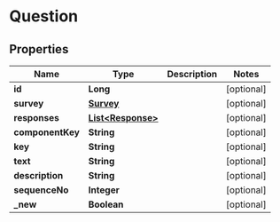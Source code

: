 

# Question

## Properties

Name | Type | Description | Notes
------------ | ------------- | ------------- | -------------
**id** | **Long** |  |  [optional]
**survey** | [**Survey**](Survey.md) |  |  [optional]
**responses** | [**List&lt;Response&gt;**](Response.md) |  |  [optional]
**componentKey** | **String** |  |  [optional]
**key** | **String** |  |  [optional]
**text** | **String** |  |  [optional]
**description** | **String** |  |  [optional]
**sequenceNo** | **Integer** |  |  [optional]
**_new** | **Boolean** |  |  [optional]



